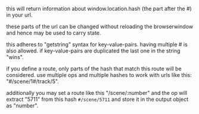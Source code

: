 this will return information about window.location.hash (the part after the #) in your url.

these parts of the url can be changed without reloading the browserwindow and hence may be used to carry state.

this adheres to "getstring" syntax for key-value-pairs. having multiple # is also allowed. if key-value-pairs are duplicated the last one in the string "wins".

if you define a route, only parts of the hash that match this route will be considered. use multiple ops and multiple hashes to work with urls like this: "#/scene/1#/track/5".

additionally you may set a route like this "/scene/:number" and the op will extract "5711" from this hash `#/scene/5711` and store it in the output object as "number".

